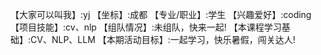 【大家可以叫我】:yj
【坐标】:成都
【专业/职业】:学生
【兴趣爱好】:coding
【项目技能】:cv、nlp
【组队情况】:未组队，快来一起!
【本课程学习基础】:CV、NLP、LLM
【本期活动目标】:一起学习，快乐暑假，闯关达人!